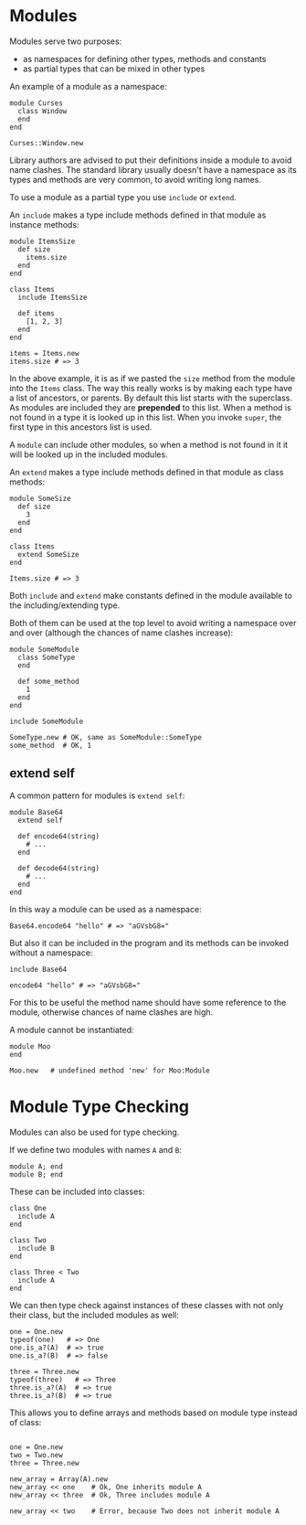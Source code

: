 # Modules

Modules serve two purposes:

* as namespaces for defining other types, methods and constants
* as partial types that can be mixed in other types

An example of a module as a namespace:

```crystal
module Curses
  class Window
  end
end

Curses::Window.new
```

Library authors are advised to put their definitions inside a module to avoid name clashes. The standard library usually doesn't have a namespace as its types and methods are very common, to avoid writing long names.

To use a module as a partial type you use `include` or `extend`.

An `include` makes a type include methods defined in that module as instance methods:

```crystal
module ItemsSize
  def size
    items.size
  end
end

class Items
  include ItemsSize

  def items
    [1, 2, 3]
  end
end

items = Items.new
items.size # => 3
```

In the above example, it is as if we pasted the `size` method from the module into the `Items` class. The way this really works is by making each type have a list of ancestors, or parents. By default this list starts with the superclass. As modules are included they are **prepended** to this list. When a method is not found in a type it is looked up in this list. When you invoke `super`, the first type in this ancestors list is used.

A `module` can include other modules, so when a method is not found in it it will be looked up in the included modules.

An `extend` makes a type include methods defined in that module as class methods:

```crystal
module SomeSize
  def size
    3
  end
end

class Items
  extend SomeSize
end

Items.size # => 3
```

Both `include` and `extend` make constants defined in the module available to the including/extending type.

Both of them can be used at the top level to avoid writing a namespace over and over (although the chances of name clashes increase):

```crystal
module SomeModule
  class SomeType
  end

  def some_method
    1
  end
end

include SomeModule

SomeType.new # OK, same as SomeModule::SomeType
some_method  # OK, 1
```

## extend self

A common pattern for modules is `extend self`:

```crystal
module Base64
  extend self

  def encode64(string)
    # ...
  end

  def decode64(string)
    # ...
  end
end
```

In this way a module can be used as a namespace:

```crystal
Base64.encode64 "hello" # => "aGVsbG8="
```

But also it can be included in the program and its methods can be invoked without a namespace:

```crystal
include Base64

encode64 "hello" # => "aGVsbG8="
```

For this to be useful the method name should have some reference to the module, otherwise chances of name clashes are high.

A module cannot be instantiated:

```crystal
module Moo
end

Moo.new   # undefined method 'new' for Moo:Module
```

# Module Type Checking

Modules can also be used for type checking.

If we define two modules with names `A` and `B`:

```crystal
module A; end
module B; end
```

These can be included into classes:

```crystal
class One
  include A
end

class Two
  include B
end

class Three < Two
  include A
end
```

We can then type check against instances of these classes with not only their class, but the
included modules as well:

```crystal
one = One.new
typeof(one)   # => One
one.is_a?(A)  # => true
one.is_a?(B)  # => false

three = Three.new
typeof(three)   # => Three
three.is_a?(A)  # => true
three.is_a?(B)  # => true
```

This allows you to define arrays and methods based on module type instead of class:
```crystal

one = One.new
two = Two.new
three = Three.new

new_array = Array(A).new
new_array << one    # Ok, One inherits module A
new_array << three  # Ok, Three includes module A

new_array << two    # Error, because Two does not inherit module A
```
